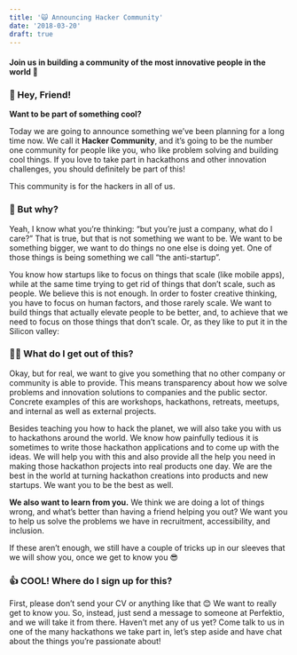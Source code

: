 ```yaml
---
title: '🙀 Announcing Hacker Community'
date: '2018-03-20'
draft: true
---
```


#### Join us in building a community of the most innovative people in the world 💚

### 👋 Hey, Friend!

**Want to be part of something cool?**

Today we are going to announce something we’ve been planning for a long time now. We call it **Hacker Community**, and it’s going to be the number one community for people like you, who like problem solving and building cool things. If you love to take part in hackathons and other innovation challenges, you should definitely be part of this!

This community is for the hackers in all of us.

### 🤔 But why?

Yeah, I know what you’re thinking: “but you’re just a company, what do I care?” That is true, but that is not something we want to be. We want to be something bigger, we want to do things no one else is doing yet. One of those things is being something we call “the anti-startup”.

You know how startups like to focus on things that scale (like mobile apps), while at the same time trying to get rid of things that don’t scale, such as people. We believe this is not enough. In order to foster creative thinking, you have to focus on human factors, and those rarely scale. We want to build things that actually elevate people to be better, and, to achieve that we need to focus on those things that don’t scale. Or, as they like to put it in the Silicon valley:

### 👩‍🚀 What do I get out of this?

Okay, but for real, we want to give you something that no other company or community is able to provide. This means transparency about how we solve problems and innovation solutions to companies and the public sector. Concrete examples of this are workshops, hackathons, retreats, meetups, and internal as well as external projects.

Besides teaching you how to hack the planet, we will also take you with us to hackathons around the world. We know how painfully tedious it is sometimes to write those hackathon applications and to come up with the ideas. We will help you with this and also provide all the help you need in making those hackathon projects into real products one day. We are the best in the world at turning hackathon creations into products and new startups. We want you to be the best as well.

**We also want to learn from you.** We think we are doing a lot of things wrong, and what’s better than having a friend helping you out? We want you to help us solve the problems we have in recruitment, accessibility, and inclusion.

If these aren’t enough, we still have a couple of tricks up in our sleeves that we will show you, once we get to know you 😎

### 👍 COOL! Where do I sign up for this?

First, please don’t send your CV or anything like that 😊 We want to really get to know you. So, instead, just send a message to someone at Perfektio, and we will take it from there. Haven’t met any of us yet? Come talk to us in one of the many hackathons we take part in, let’s step aside and have chat about the things you’re passionate about!
